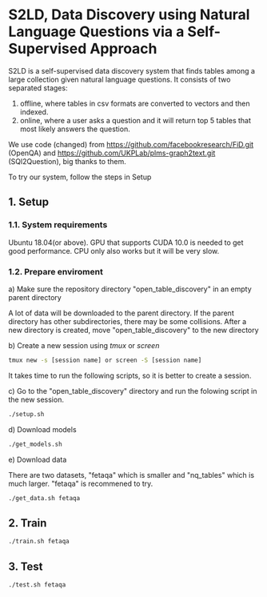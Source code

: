 # S2LD, Data Discovery using Natural Language Questions via a Self-Supervised Approach
S2LD is a self-supervised data discovery system that finds tables among a large collection given natural language questions. It consists of two separated stages:

1. offline, where tables in csv formats are converted to vectors and then indexed.  
2. online, where a user asks a question and it will return top 5 tables that most likely answers the question.

We use code (changed) from https://github.com/facebookresearch/FiD.git (OpenQA) and https://github.com/UKPLab/plms-graph2text.git (SQl2Question), big thanks to them.

To try our system, follow the steps in Setup

## 1. Setup
### 1.1. System requirements

Ubuntu 18.04(or above). GPU that supports CUDA 10.0 is needed to get good performance. CPU only also works but it will be very slow.

### 1.2. Prepare enviroment

a) Make sure the repository directory "open_table_discovery" in an empty parent directory
 
   A lot of data will be downloaded to the parent directory. If the parent directory has other subdirectories, there may be some collisions. After a new directory is created, move "open_table_discovery" to the new directory 
   
b) Create a new session using *tmux* or *screen*
   ```   bash
   tmux new -s [session name] or screen -S [session name] 
   ```
   It takes time to run the following scripts, so it is better to create a session.

c) Go to the "open_table_discovery" directory and run the folowing script in the new session.
      
   ```   bash
   ./setup.sh
   ```
d) Download models
   
   ```   bash
   ./get_models.sh
   ```

e) Download data

   There are two datasets, "fetaqa" which is smaller and "nq_tables" which is much larger. "fetaqa" is recommened to try.
     
   ```   bash
   ./get_data.sh fetaqa
   ```

## 2. Train
    
   ```   bash
   ./train.sh fetaqa
   ```
    
## 3. Test
   ```   bash
   ./test.sh fetaqa
   ```
    

